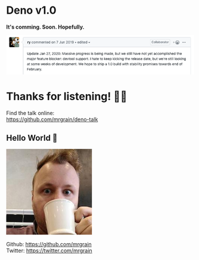 # Deno v1.0

**It's comming. Soon. Hopefully.**

![Comment update the latest timeline for 1.0 release](timeline.png)

# Thanks for listening! 🙏🏻

Find the talk online: \
https://github.com/mrgrain/deno-talk

## Hello World 👋

![@mrgrain](mrgrain.jpeg)

Github: https://github.com/mrgrain \
Twitter: https://twitter.com/mrgrain
